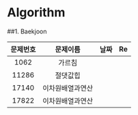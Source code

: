 # Algorithm

##1. Baekjoon

|문제번호|문제이름|날짜|Re|
|:---:|:---:|:---:|:---:|
|1062|가르침|||
|11286|절댓값힙|||
|17140|이차원배열과연산|||
|17822|이차원배열과연산|||
